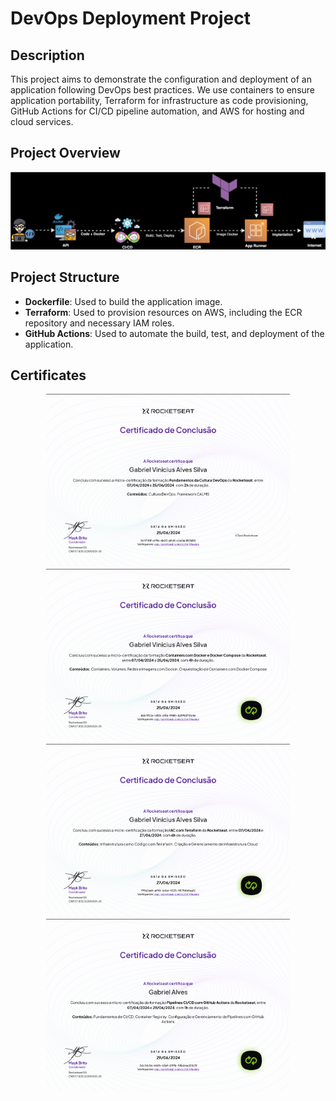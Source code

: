 # DevOps Deployment Project

## Description

This project aims to demonstrate the configuration and deployment of an application following DevOps best practices. We use containers to ensure application portability, Terraform for infrastructure as code provisioning, GitHub Actions for CI/CD pipeline automation, and AWS for hosting and cloud services.

## Project Overview

![](./image/rocketseat.drawio%20.svg)



## Project Structure

- **Dockerfile**: Used to build the application image.
- **Terraform**: Used to provision resources on AWS, including the ECR repository and necessary IAM roles.
- **GitHub Actions**: Used to automate the build, test, and deployment of the application.

## Certificates

<p align="center">
  <img src="./image/certificate_devops.png" alt="" width="390"/>
  <img src="./image/certificate_docker.png" alt="" width="390"/>
  <img src="./image/certificate_terraform.png" alt="" width="390"/>
  <img src="./image/certificate_cicd.png" alt="" width="390"/>
</p>
